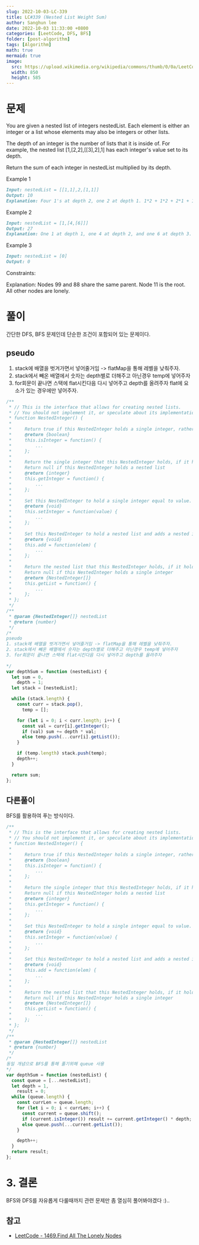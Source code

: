 ```yaml
---
slug: 2022-10-03-LC-339
title: LC#339 (Nested List Weight Sum)
author: Sanghun lee
date: 2022-10-03 11:33:00 +0800
categories: [LeetCode, DFS, BFS]
folder: [post-algorithm]
tags: [Algorithm]
math: true
mermaid: true
image:
  src: https://upload.wikimedia.org/wikipedia/commons/thumb/0/0a/LeetCode_Logo_black_with_text.svg/640px-LeetCode_Logo_black_with_text.svg.png
  width: 850
  height: 585
---
```


# 문제

You are given a nested list of integers nestedList. Each element is either an integer or a list whose elements may also be integers or other lists.

The depth of an integer is the number of lists that it is inside of. For example, the nested list [1,[2,2],[[3],2],1] has each integer's value set to its depth.

Return the sum of each integer in nestedList multiplied by its depth.

Example 1

```md
Input: nestedList = [[1,1],2,[1,1]]
Output: 10
Explanation: Four 1's at depth 2, one 2 at depth 1. 1*2 + 1*2 + 2*1 + 1*2 + 1\*2 = 10.
```

Example 2

```md
Input: nestedList = [1,[4,[6]]]
Output: 27
Explanation: One 1 at depth 1, one 4 at depth 2, and one 6 at depth 3. 1*1 + 4*2 + 6\*3 = 27.
```

Example 3

```md
Input: nestedList = [0]
Output: 0
```

Constraints:

Explanation: Nodes 99 and 88 share the same parent. Node 11 is the root.
All other nodes are lonely.

# 풀이

간단한 DFS, BFS 문제인데 단순한 조건이 포함되어 있는 문제이다.

## pseudo

1. stack에 배열을 벗겨가면서 넣어줄거임 -> flatMap을 통해 레벨을 낮춰주자.
2. stack에서 빼온 배열에서 숫자는 depth별로 더해주고 아닌경우 temp에 넣어주자
3. for회문이 끝나면 스택에 flat시킨다음 다시 넣어주고 depth를 올려주자
   flat에 요소가 있는 경우에만 넣어주자.

```javascript
/**
 * // This is the interface that allows for creating nested lists.
 * // You should not implement it, or speculate about its implementation
 * function NestedInteger() {
 *
 *     Return true if this NestedInteger holds a single integer, rather than a nested list.
 *     @return {boolean}
 *     this.isInteger = function() {
 *         ...
 *     };
 *
 *     Return the single integer that this NestedInteger holds, if it holds a single integer
 *     Return null if this NestedInteger holds a nested list
 *     @return {integer}
 *     this.getInteger = function() {
 *         ...
 *     };
 *
 *     Set this NestedInteger to hold a single integer equal to value.
 *     @return {void}
 *     this.setInteger = function(value) {
 *         ...
 *     };
 *
 *     Set this NestedInteger to hold a nested list and adds a nested integer elem to it.
 *     @return {void}
 *     this.add = function(elem) {
 *         ...
 *     };
 *
 *     Return the nested list that this NestedInteger holds, if it holds a nested list
 *     Return null if this NestedInteger holds a single integer
 *     @return {NestedInteger[]}
 *     this.getList = function() {
 *         ...
 *     };
 * };
 */
/**
 * @param {NestedInteger[]} nestedList
 * @return {number}
 */
/*
pseudo
1. stack에 배열을 벗겨가면서 넣어줄거임 -> flatMap을 통해 레벨을 낮춰주자.
2. stack에서 빼온 배열에서 숫자는 depth별로 더해주고 아닌경우 temp에 넣어주자
3. for회문이 끝나면 스택에 flat시킨다음 다시 넣어주고 depth를 올려주자
  
*/
var depthSum = function (nestedList) {
  let sum = 0,
    depth = 1;
  let stack = [nestedList];

  while (stack.length) {
    const curr = stack.pop(),
      temp = [];

    for (let i = 0; i < curr.length; i++) {
      const val = curr[i].getInteger();
      if (val) sum += depth * val;
      else temp.push(...curr[i].getList());
    }

    if (temp.length) stack.push(temp);
    depth++;
  }

  return sum;
};
```

## 다른풀이

BFS를 활용하여 푸는 방식이다.

```javascript
/**
 * // This is the interface that allows for creating nested lists.
 * // You should not implement it, or speculate about its implementation
 * function NestedInteger() {
 *
 *     Return true if this NestedInteger holds a single integer, rather than a nested list.
 *     @return {boolean}
 *     this.isInteger = function() {
 *         ...
 *     };
 *
 *     Return the single integer that this NestedInteger holds, if it holds a single integer
 *     Return null if this NestedInteger holds a nested list
 *     @return {integer}
 *     this.getInteger = function() {
 *         ...
 *     };
 *
 *     Set this NestedInteger to hold a single integer equal to value.
 *     @return {void}
 *     this.setInteger = function(value) {
 *         ...
 *     };
 *
 *     Set this NestedInteger to hold a nested list and adds a nested integer elem to it.
 *     @return {void}
 *     this.add = function(elem) {
 *         ...
 *     };
 *
 *     Return the nested list that this NestedInteger holds, if it holds a nested list
 *     Return null if this NestedInteger holds a single integer
 *     @return {NestedInteger[]}
 *     this.getList = function() {
 *         ...
 *     };
 * };
 */
/**
 * @param {NestedInteger[]} nestedList
 * @return {number}
 */
/*
동일 개념으로 BFS를 통해 풀기위해 queue 사용
*/
var depthSum = function (nestedList) {
  const queue = [...nestedList];
  let depth = 1,
    result = 0;
  while (queue.length) {
    const currLen = queue.length;
    for (let i = 0; i < currLen; i++) {
      const current = queue.shift();
      if (current.isInteger()) result += current.getInteger() * depth;
      else queue.push(...current.getList());
    }

    depth++;
  }
  return result;
};
```

# 3. 결론

BFS와 DFS를 자유롭게 다룰때까지 관련 문제만 좀 열심히 풀어봐야겠다 :)..

## 참고

- [LeetCode - 1469.Find All The Lonely Nodes](https://leetcode.com/submissions/detail/813127006/)
